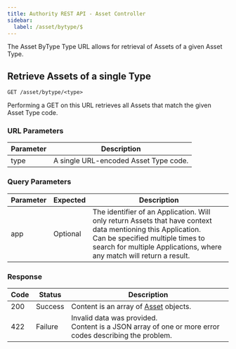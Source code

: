 ```yaml
---
title: Authority REST API - Asset Controller
sidebar:
  label: /asset/bytype/$
---
```


The Asset ByType Type URL allows for retrieval of Assets of a given Asset Type.

## Retrieve Assets of a single Type

`GET /asset/bytype/<type>`

Performing a GET on this URL retrieves all Assets that match the given Asset Type code.

### URL Parameters

| Parameter | Description |
|-----------|-------------|
| type      | A single URL-encoded Asset Type code. |

### Query Parameters

| Parameter | Expected | Description |
|-----------|----------|-------------|
| app       | Optional | The identifier of an Application. Will only return Assets that have context data mentioning this Application.<br>Can be specified multiple times to search for multiple Applications, where any match will return a result. |

### Response

| Code | Status  | Description |
|------|---------|-------------|
| 200  | Success | Content is an array of [Asset](../../proto/authority/#asset) objects. |
| 422  | Failure | Invalid data was provided.<br>Content is a JSON array of one or more error codes describing the problem. |
